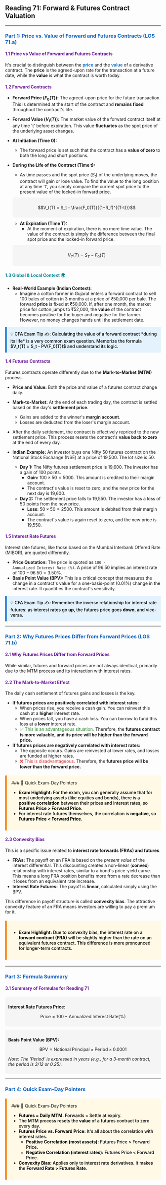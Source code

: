 ## Reading 71: Forward & Futures Contract Valuation

-----

### <span style="color: #1565C0;">Part 1: Price vs. Value of Forward and Futures Contracts (LOS 71.a)</span>

#### <span style="color: #6A1B9A;">1.1 Price vs Value of Forward and Futures Contracts</span>

It's crucial to distinguish between the <span style="color: #1976D2; font-weight: bold;">price</span> and the <span style="color: #1976D2; font-weight: bold;">value</span> of a derivative contract. The <b>price</b> is the agreed-upon rate for the transaction at a future date, while the <b>value</b> is what the contract is worth today.

#### <span style="color: #6A1B9A;">1.2 Forward Contracts</span>

* **Forward Price ($F_0(T)$):** The agreed-upon price for the future transaction. This is determined at the start of the contract and **remains fixed** throughout the contract's life.
* **Forward Value ($V_t(T)$):** The market value of the forward contract itself at any time 't' before expiration. This value **fluctuates** as the spot price of the underlying asset changes.

* **At Initiation (Time 0):**
  * The forward price is set such that the contract has a **value of zero** to both the long and short positions.

* **During the Life of the Contract (Time t):**
  * As time passes and the spot price ($S_t$) of the underlying moves, the contract will gain or lose value. To find the value to the long position at any time 't', you simply compare the current spot price to the present value of the locked-in forward price.

  <div style="background-color: #F5F5F5; padding: 10px; border-radius: 5px; margin: 10px 0;">
  
  $$V_t(T) = S_t - \frac{F_0(T)}{(1+R_f)^{(T-t)}}$$
  
  </div>

  * **At Expiration (Time T):**
    * At the moment of expiration, there is no more time value. The value of the contract is simply the difference between the final spot price and the locked-in forward price.

  <div style="background-color: #F5F5F5; padding: 10px; border-radius: 5px; margin: 10px 0;">
  
  $$V_T(T) = S_T - F_0(T)$$
  
  </div>

#### <span style="color: #00838F;">1.3 Global & Local Context 🌍</span>

* **Real-World Example (Indian Context):**
  * Imagine a cotton farmer in Gujarat enters a forward contract to sell 100 bales of cotton in 3 months at a price of ₹50,000 per bale. The forward <b>price</b> is fixed at ₹50,000. If, after one month, the market price for cotton jumps to ₹52,000, the <b>value</b> of the contract becomes positive for the buyer and negative for the farmer. However, no money changes hands until the settlement date.

<div style="background-color: #E3F2FD; border-left: 5px solid #1976D2; padding: 12px; margin: 15px 0;">
<div style="color: #000000; font-weight: 500;">
💡 CFA Exam Tip ✍️: Calculating the value of a forward contract *during its life* is a very common exam question. Memorize the formula $V_t(T) = S_t - PV(F_0(T))$ and understand its logic.
</div>
</div>

#### <span style="color: #6A1B9A;">1.4 Futures Contracts</span>

Futures contracts operate differently due to the <b>Mark-to-Market (MTM)</b> process.

* **Price and Value:** Both the price and value of a futures contract change daily.
* **Mark-to-Market:** At the end of each trading day, the contract is settled based on the day's <b>settlement price</b>.
  * Gains are added to the winner's <b>margin account</b>.
  * Losses are deducted from the loser's margin account.
* After the daily settlement, the contract is effectively repriced to the new settlement price. This process resets the contract's <b>value back to zero</b> at the end of every day.

* **Indian Example:** An investor buys one Nifty 50 futures contract on the National Stock Exchange (NSE) at a price of 19,500. The lot size is 50.
  * **Day 1:** The Nifty futures settlement price is 19,600. The investor has a gain of 100 points.
    * **Gain:** $100 \times 50 = 5000$. This amount is credited to their margin account.
    * The contract's value is reset to zero, and the new price for the next day is 19,600.
  * **Day 2:** The settlement price falls to 19,550. The investor has a loss of 50 points from the new price.
    * **Loss:** $50 \times 50 = 2500$. This amount is debited from their margin account.
    * The contract's value is again reset to zero, and the new price is 19,550.

#### <span style="color: #6A1B9A;">1.5 Interest Rate Futures</span>

Interest rate futures, like those based on the Mumbai Interbank Offered Rate (MIBOR), are quoted differently.

* **Price Quotation:** The price is quoted as <code>100 - Annualized Interest Rate (%)</code>. A price of 96.50 implies an interest rate of $100 - 96.50 = 3.50\%$.
* **Basis Point Value (BPV):** This is a critical concept that measures the change in a contract's value for a one-basis-point (0.01%) change in the interest rate. It quantifies the contract's sensitivity.

<div style="background-color: #E3F2FD; border-left: 5px solid #1976D2; padding: 12px; margin: 15px 0;">
<div style="color: #000000; font-weight: 500;">
💡 CFA Exam Tip ✍️: Remember the inverse relationship for interest rate futures: as interest rates go <b>up</b>, the futures price goes <b>down</b>, and vice-versa.
</div>
</div>

-----

### <span style="color: #1565C0;">Part 2: Why Futures Prices Differ from Forward Prices (LOS 71.b)</span>

#### <span style="color: #6A1B9A;">2.1 Why Futures Prices Differ from Forward Prices</span>

While similar, futures and forward prices are not always identical, primarily due to the MTM process and its interaction with interest rates.

#### <span style="color: #6A1B9A;">2.2 The Mark-to-Market Effect</span>

The daily cash settlement of futures gains and losses is the key.

* **If futures prices are positively correlated with interest rates:**
  * When prices rise, you receive a cash gain. You can reinvest this cash at a <b>higher</b> interest rate.
  * When prices fall, you have a cash loss. You can borrow to fund this loss at a <b>lower</b> interest rate.
  * <span style="color: #388E3C;">✅ This is an advantageous situation.</span> Therefore, the <b>futures contract is more valuable, and its price will be higher than the forward price.</b>
* **If futures prices are negatively correlated with interest rates:**
  * The opposite occurs. Gains are reinvested at lower rates, and losses are funded at higher rates.
  * <span style="color: #D32F2F;">❌ This is disadvantageous.</span> Therefore, the <b>futures price will be lower than the forward price.</b>

<div style="background-color: #FFF9E6; border-left: 5px solid #F57C00; padding: 15px; margin: 20px 0;">
### 🎯 Quick Exam-Day Pointers
<div style="color: #000000; font-weight: 500;">
<ul>
  <li><b>Exam Highlight:</b> For the exam, you can generally assume that for most underlying assets (like equities and bonds), there is a <b>positive correlation</b> between their prices and interest rates, so <b>Futures Price > Forward Price</b>.</li>
  <li>For interest rate futures themselves, the correlation is <b>negative</b>, so <b>Futures Price < Forward Price</b>.</li>
</ul>
</div>
</div>

#### <span style="color: #6A1B9A;">2.3 Convexity Bias</span>

This is a specific issue related to <b>interest rate forwards (FRAs) and futures</b>.

* **FRAs:** The payoff on an FRA is based on the <i>present value</i> of the interest differential. This discounting creates a non-linear (<b>convex</b>) relationship with interest rates, similar to a bond's price-yield curve. This means a long FRA position benefits more from a rate decrease than it loses from an equivalent rate increase.
* **Interest Rate Futures:** The payoff is <b>linear</b>, calculated simply using the BPV.

This difference in payoff structure is called <b>convexity bias</b>. The attractive convexity feature of an FRA means investors are willing to pay a premium for it.

<div style="background-color: #FFF9E6; border-left: 5px solid #F57C00; padding: 15px; margin: 20px 0;">
<div style="color: #000000; font-weight: 500;">
<ul>
  <li><b>Exam Highlight:</b> Due to convexity bias, the interest rate on a <b>forward contract (FRA)</b> will be slightly higher than the rate on an equivalent futures contract. This difference is more pronounced for longer-term contracts.</li>
</ul>
</div>
</div>

-----

### <span style="color: #1565C0;">Part 3: Formula Summary</span>

#### <span style="color: #6A1B9A;">3.1 Summary of Formulas for Reading 71</span>

<div style="background-color: #F5F5F5; padding: 10px; border-radius: 5px; margin: 10px 0;">

**Interest Rate Futures Price:**

$$\text{Price} = 100 - \text{Annualized Interest Rate} (\%)$$

</div>

<div style="background-color: #F5F5F5; padding: 10px; border-radius: 5px; margin: 10px 0;">

**Basis Point Value (BPV):**

$$\text{BPV} = \text{Notional Principal} \times \text{Period} \times 0.0001$$

*Note: The 'Period' is expressed in years (e.g., for a 3-month contract, the period is 3/12 or 0.25).*

</div>

-----

### <span style="color: #1565C0;">Part 4: Quick Exam-Day Pointers</span>

<div style="background-color: #FFF9E6; border-left: 5px solid #F57C00; padding: 15px; margin: 20px 0;">
### 🎯 Quick Exam-Day Pointers
<div style="color: #000000; font-weight: 500;">
<ul>
  <li><b>Futures = Daily MTM.</b> Forwards = Settle at expiry.</li>
  <li>The MTM process resets the <b>value</b> of a futures contract to zero every day.</li>
  <li><b>Futures Price vs. Forward Price:</b> It's all about the correlation with interest rates.
    <ul>
      <li><b>Positive Correlation (most assets):</b> Futures Price > Forward Price.</li>
      <li><b>Negative Correlation (interest rates):</b> Futures Price < Forward Price.</li>
    </ul>
  </li>
  <li><b>Convexity Bias:</b> Applies only to interest rate derivatives. It makes the <b>Forward Rate > Futures Rate</b>.</li>
</ul>
</div>
</div>